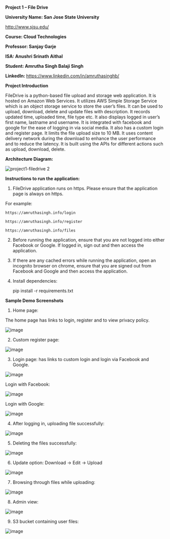 <b> Project 1 – File Drive </b>

<b> University Name: San Jose State University </b>

http://www.sjsu.edu/
 
<b> Course: Cloud Technologies </b>

<b> Professor: Sanjay Garje </b>

<b> ISA: Anushri Srinath Aithal </b>

<b> Student: Amrutha Singh Balaji Singh </b>

<b> LinkedIn: </b> https://www.linkedin.com/in/amruthasinghb/


<b> Project Introduction </b>

FileDrive is a python-based file upload and storage web application. It is hosted on Amazon Web Services. It utilizes AWS Simple Storage Service which is an object storage service to store the user’s files.
It can be used to upload, download, delete and update files with description. It records updated time, uploaded time, file type etc.
It also displays logged in user’s first name, lastname and username.
It is integrated with facebook and google for the ease of logging in via social media. It also has a custom login and register page. It limits the file upload size to 10 MB. It uses content delivery network during the download to enhance the user performance and to reduce the latency. It is built using the APIs for different actions such as upload, download, delete. 


<b> Architecture Diagram: </b>

 ![project1-filedrive 2](https://user-images.githubusercontent.com/42703827/47680694-cc075a00-db84-11e8-89a8-23d020b3fe63.png)

<b> Instructions to run the application: </b>

1.	FileDrive application runs on https. Please ensure that the application page is always on https. 

For example:

    https://amruthasingh.info/login

    https://amruthasingh.info/register

    https://amruthasingh.info/files


2.	Before running the application, ensure that you are not logged into either Facebook or Google. If logged in, sign out and then access the application.

3.	If there are any cached errors while running the application, open an incognito browser on chrome, ensure that you are signed out from Facebook and Google and then access the application.

4. Install dependencies: 
    
     pip install -r requirements.txt

<b> Sample Demo Screenshots </b>

1.	Home page: 

The home page has links to login, register and to view privacy policy. 

![image](https://user-images.githubusercontent.com/42703827/47670532-aa997480-db6a-11e8-9d1d-506824714705.png)

2.	Custom register page:

![image](https://user-images.githubusercontent.com/42703827/47670540-af5e2880-db6a-11e8-8b34-d11b7d86b40a.png)

3.	Login page: has links to custom login and login via Facebook and Google.

  ![image](https://user-images.githubusercontent.com/42703827/47670532-aa997480-db6a-11e8-9d1d-506824714705.png)

Login with Facebook: 

![image](https://user-images.githubusercontent.com/42703827/47670554-b71dcd00-db6a-11e8-921c-9839ab35d812.png)


Login with Google:

 ![image](https://user-images.githubusercontent.com/42703827/47670562-bb49ea80-db6a-11e8-9a58-00af7b554d28.png)


4.	After logging in, uploading file successfully:

 ![image](https://user-images.githubusercontent.com/42703827/47670567-bf760800-db6a-11e8-9a5e-9de2558e2870.png)


5.	Deleting the files successfully:

![image](https://user-images.githubusercontent.com/42703827/47670578-c56be900-db6a-11e8-9071-6040161cd2a9.png)

6.	Update option: Download -> Edit -> Upload

![image](https://user-images.githubusercontent.com/42703827/47670583-c9980680-db6a-11e8-9206-48a85880a20a.png)
 
7.	Browsing through files while uploading:

![image](https://user-images.githubusercontent.com/42703827/47670592-cef55100-db6a-11e8-9c76-96ab7a87a842.png)

 
8.	Admin view:

![image](https://user-images.githubusercontent.com/42703827/47670602-d3216e80-db6a-11e8-9a80-b8c8fbc43879.png) 

9.	S3 bucket containing user files:

![image](https://user-images.githubusercontent.com/42703827/47670607-d87eb900-db6a-11e8-82d5-a6d155afc62e.png)

 
